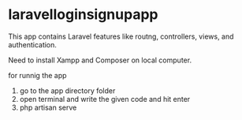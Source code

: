# laravelloginsignupapp
This app contains Laravel features like routng, controllers, views, and authentication.

Need to install Xampp and Composer on local computer.

for runnig the app 
1. go to the app directory folder
2. open terminal and write the given code and hit enter
3. php artisan serve

